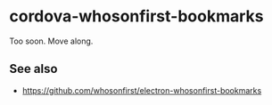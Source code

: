# cordova-whosonfirst-bookmarks

Too soon. Move along.

## See also

* https://github.com/whosonfirst/electron-whosonfirst-bookmarks
